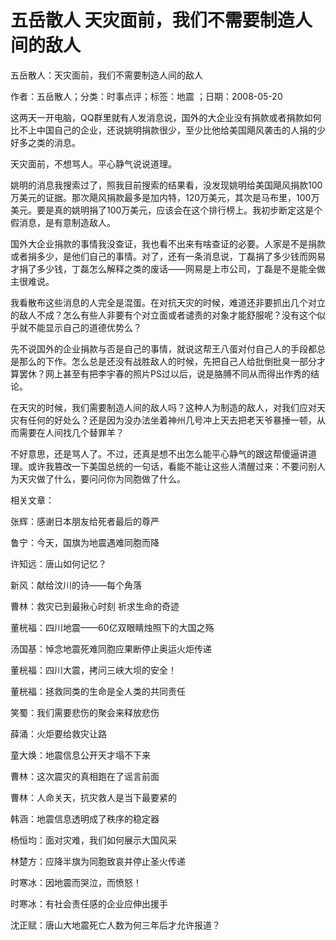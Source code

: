 # 五岳散人  天灾面前，我们不需要制造人间的敌人

五岳散人：天灾面前，我们不需要制造人间的敌人

作者：五岳散人；分类：时事点评；标签：地震 ；日期：2008-05-20

这两天一开电脑，QQ群里就有人发消息说，国外的大企业没有捐款或者捐款如何比不上中国自己的企业，还说姚明捐款很少，至少比他给美国飓风袭击的人捐的少好多之类的消息。

天灾面前，不想骂人。平心静气说说道理。

姚明的消息我搜索过了，照我目前搜索的结果看，没发现姚明给美国飓风捐款100万美元的证据。那次飓风捐款最多是加内特，120万美元，其次是马布里，100万美元。要是真的姚明捐了100万美元，应该会在这个排行榜上。我初步断定这是个假消息，是有意制造敌人。

国外大企业捐款的事情我没查证，我也看不出来有啥查证的必要。人家是不是捐款或者捐多少，是他们自己的事情。对了，还有一条消息说，丁磊捐了多少钱而网易才捐了多少钱，丁磊怎么解释之类的废话——网易是上市公司，丁磊是不是能全做主很难说。

我看散布这些消息的人完全是混蛋。在对抗天灾的时候，难道还非要抓出几个对立的敌人不成？怎么有些人非要有个对立面或者谴责的对象才能舒服呢？没有这个似乎就不能显示自己的道德优势么？

先不说国外的企业捐款与否是自己的事情，就说这帮王八蛋对付自己人的手段都总是那么的下作。怎么总是还没有战胜敌人的时候，先把自己人给批倒批臭一部分才算罢休？网上甚至有把李宇春的照片PS过以后，说是胳膊不同从而得出作秀的结论。

在天灾的时候，我们需要制造人间的敌人吗？这种人为制造的敌人，对我们应对天灾有任何的好处么？还是因为没办法坐着神州几号冲上天去把老天爷暴捶一顿，从而需要在人间找几个替罪羊？

不好意思，还是骂人了。不过，还真是想不出怎么能平心静气的跟这帮傻逼讲道理。或许我篡改一下美国总统的一句话，看能不能让这些人清醒过来：不要问别人为天灾做了什么，要问问你为同胞做了什么。



相关文章：

张辉：感谢日本朋友给死者最后的尊严

鲁宁：今天，国旗为地震遇难同胞而降

许知远：唐山如何记忆？

新风：献给汶川的诗——每个角落

曹林：救灾已到最揪心时刻 祈求生命的奇迹

董桄福：四川地震——60亿双眼睛烛照下的大国之殇

汤国基：悼念地震死难同胞应果断停止奥运火炬传递

董桄福：四川大震，拷问三峡大坝的安全！

董桄福：拯救同类的生命是全人类的共同责任

笑蜀：我们需要悲伤的聚会来释放悲伤

薛涌：火炬要给救灾让路

童大焕：地震信息公开天才塌不下来

曹林：这次震灾的真相跑在了谣言前面

曹林：人命关天，抗灾救人是当下最要紧的

韩涵：地震信息透明成了秩序的稳定器

杨恒均：面对灾难，我们如何展示大国风采

林楚方：应降半旗为同胞致哀并停止圣火传递

时寒冰：因地震而哭泣，而愤怒！

时寒冰：有社会责任感的企业应伸出援手

沈正赋：唐山大地震死亡人数为何三年后才允许报道？
